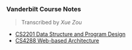 ### Vanderbilt Course Notes
> Transcribed by *Xue Zou*
- [CS2201 Data Structure and Program Design](data-structure-and-program-deisgn.md)
- [CS4288 Web-based Architecture](/Web-based-Architecture)
